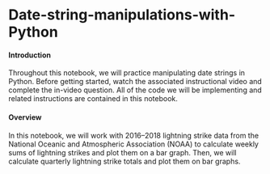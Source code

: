 # Date-string-manipulations-with-Python
#### Introduction
Throughout this notebook, we will practice manipulating date strings in Python. Before getting started, watch the associated instructional video and complete the in-video question. All of the code we will be implementing and related instructions are contained in this notebook.

#### Overview
In this notebook, we will work with 2016–2018 lightning strike data from the National Oceanic and Atmospheric Association (NOAA) to calculate weekly sums of lightning strikes and plot them on a bar graph. Then, we will calculate quarterly lightning strike totals and plot them on bar graphs.
